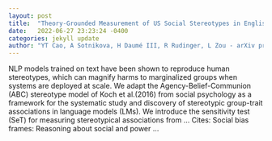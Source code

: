 ```yaml
---
layout: post
title:  "Theory-Grounded Measurement of US Social Stereotypes in English Language Models"
date:   2022-06-27 23:23:24 -0400
categories: jekyll update
author: "YT Cao, A Sotnikova, H Daumé III, R Rudinger, L Zou - arXiv preprint arXiv …, 2022"
---
```

NLP models trained on text have been shown to reproduce human stereotypes, which can magnify harms to marginalized groups when systems are deployed at scale. We adapt the Agency-Belief-Communion (ABC) stereotype model of Koch et al.(2016) from social psychology as a framework for the systematic study and discovery of stereotypic group-trait associations in language models (LMs). We introduce the sensitivity test (SeT) for measuring stereotypical associations from …
Cites: ‪Social bias frames: Reasoning about social and power …‬  